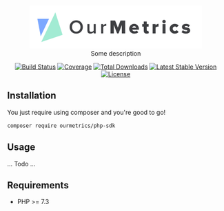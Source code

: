 <p align="center" style="text-align: center">
<img src="logo.png" alt="OurMetrics SDK logo" height="100" />
<br/>Some description
</p>
    
<p align="center" style="text-align: center"> 
<a href="https://travis-ci.org/OurMetrics/php-sdk"><img src="https://img.shields.io/travis/OurMetrics/php-sdk.svg?style=flat-square" alt="Build Status"></a>
<a href="https://coveralls.io/github/OurMetrics/php-sdk"><img src="https://img.shields.io/coveralls/OurMetrics/php-sdk.svg?style=flat-square" alt="Coverage"></a>
<a href="https://packagist.org/packages/larapm/php-sdk"><img src="https://img.shields.io/packagist/dt/larapm/php-sdk.svg?style=flat-square" alt="Total Downloads"></a>
<a href="https://packagist.org/packages/larapm/php-sdk"><img src="https://img.shields.io/packagist/v/larapm/php-sdk.svg?style=flat-square" alt="Latest Stable Version"></a>
<a href="https://packagist.org/packages/larapm/php-sdk"><img src="https://img.shields.io/packagist/l/larapm/php-sdk.svg?style=flat-square" alt="License"></a>
</p>

## Installation

You just require using composer and you're good to go! 

```bash
composer require ourmetrics/php-sdk
```

## Usage

... Todo ...

## Requirements
* PHP >= 7.3
